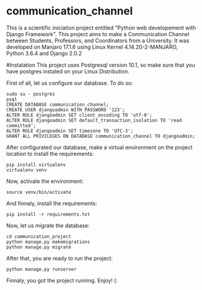 # communication_channel
This is a scientific iniciation project entitled "Python web developement with Django Framework". 
This project aims to make a Communication Channel between Students, Professors, and Coordinators from a University.
It was developed on Manjaro 17.1.6 using Linux Kernel 4.14.20-2-MANJARO, Python 3.6.4 and Django 2.0.2


#Instalation
This project uses Postgresql version 10.1, so make sure that you have postgres instaled on your Linux Distribution.

First of all, let us configure our database. To do so:

    sudo su - postgres
    psql
    CREATE DATABASE communication_channel;
    CREATE USER djangoadmin WITH PASSWORD '123';
    ALTER ROLE djangoadmin SET client_encoding TO 'utf-8';
    ALTER ROLE djangoadmin SET default_transaction_isolation TO 'read committed';
    ALTER ROLE djangoadmin SET timezone TO 'UTC-3';
    GRANT ALL PRIVILEGES ON DATABASE communication_channel TO djangoadmin;

After configurated our database, make a virtual environment on the project location to install the requirements:
    
    pip install virtualenv
    virtualenv venv

Now, activate the environment:

    source venv/bin/activate

And finnaly, install the requirements:

    pip install -r requirements.txt

Now, let us migrate the database:

    cd communication_project
    python manage.py makemigrations
    python manage.py migrate

After that, you are ready to run the project:

    python manage.py runserver

Finnaly, you got the project running. Enjoy! (:
